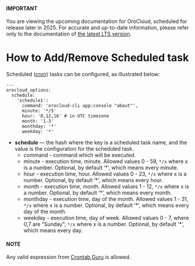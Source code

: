 <a id="orocloud-maintenance-scheduled-tasks"></a>

#### IMPORTANT
You are viewing the upcoming documentation for OroCloud, scheduled for release later in 2025. For accurate and up-to-date information, please refer only to the documentation of <a href="https://doc.oroinc.com/cloud/" target="_blank">the latest LTS version</a>.

# How to Add/Remove Scheduled task

Scheduled (<a href="https://en.wikipedia.org/wiki/Cron" target="_blank">cron</a>) tasks can be configured, as illustrated below:

```none
---
orocloud_options:
  schedule:
    'schedule1':
      command: 'orocloud-cli app:console "about"',
      minute: '*/5'
      hour: '8,12,16' # in UTC timezone
      month: '1-3'
      monthday: '*'
      weekday: '*'
```

* **schedule** — the hash where the key is a scheduled task name, and the value is the configuration for the scheduled task.
  * command - command which will be executed.
  * minute - execution time, minute. Allowed values 0 - 59, `*/x` where x is a number. Optional, by default ‘\*’, which means every minute.
  * hour - execution time, hour. Allowed values 0 - 23, `*/x` where x is a number. Optional, by default ‘\*’, which means every hour.
  * month - execution time, month. Allowed values 1 - 12, `*/x` where x is a number. Optional, by default ‘\*’, which means every month.
  * monthday - execution time, day of the month. Allowed values 1 - 31, `*/x` where x is a number. Optional, by default ‘\*’, which means every day of the month.
  * weekday - execution time, day of week. Allowed values 0 - 7, where 0,7 are “Sunday”; `*/x` where x is a number. Optional, by default ‘\*’, which means every day.

#### NOTE
Any valid expression from <a href="https://crontab.guru" target="_blank">Crontab Guru</a> is allowed.
